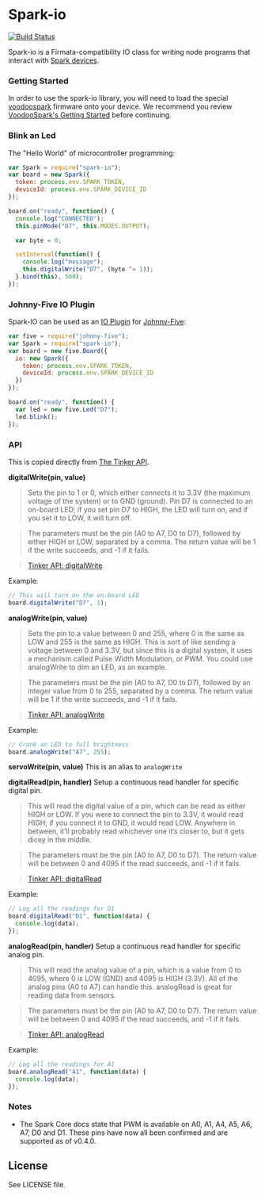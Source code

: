 # Spark-io

[![Build Status](https://travis-ci.org/rwaldron/spark-io.png?branch=master)](https://travis-ci.org/rwaldron/spark-io)

Spark-io is a Firmata-compatibility IO class for writing node programs that interact with [Spark devices](http://docs.spark.io/).

### Getting Started

In order to use the spark-io library, you will need to load the special
[voodoospark](https://github.com/voodootikigod/voodoospark) firmware onto your
device. We recommend you review [VoodooSpark's Getting Started](https://github.com/voodootikigod/voodoospark#getting-started) before continuing.

### Blink an Led

The "Hello World" of microcontroller programming:

```js
var Spark = require("spark-io");
var board = new Spark({
  token: process.env.SPARK_TOKEN,
  deviceId: process.env.SPARK_DEVICE_ID
});

board.on("ready", function() {
  console.log("CONNECTED");
  this.pinMode("D7", this.MODES.OUTPUT);

  var byte = 0;

  setInterval(function() {
    console.log("message");
    this.digitalWrite("D7", (byte ^= 1));
  }.bind(this), 500);
});
```

### Johnny-Five IO Plugin

Spark-IO can be used as an [IO Plugin](https://github.com/rwaldron/johnny-five/wiki/IO-Plugins) for [Johnny-Five](https://github.com/rwaldron/johnny-five):

```js
var five = require("johnny-five");
var Spark = require("spark-io");
var board = new five.Board({
  io: new Spark({
    token: process.env.SPARK_TOKEN,
    deviceId: process.env.SPARK_DEVICE_ID
  })
});

board.on("ready", function() {
  var led = new five.Led("D7");
  led.blink();
});
```


### API

This is copied directly from [The Tinker API](http://docs.spark.io/#/start/tinkering-with-tinker-the-tinker-api).


**digitalWrite(pin, value)**

> Sets the pin to 1 or 0, which either connects it to 3.3V (the maximum voltage of the system) or to GND (ground). Pin D7 is connected to an on-board LED; if you set pin D7 to HIGH, the LED will turn on, and if you set it to LOW, it will turn off.

> The parameters must be the pin (A0 to A7, D0 to D7), followed by either HIGH or LOW, separated by a comma. The return value will be 1 if the write succeeds, and -1 if it fails.

> [Tinker API: digitalWrite](http://docs.spark.io/#/start/the-tinker-api-digitalwrite)

Example:
```js
// This will turn on the on-board LED
board.digitalWrite("D7", 1);
```



**analogWrite(pin, value)**

> Sets the pin to a value between 0 and 255, where 0 is the same as LOW and 255 is the same as HIGH. This is sort of like sending a voltage between 0 and 3.3V, but since this is a digital system, it uses a mechanism called Pulse Width Modulation, or PWM. You could use analogWrite to dim an LED, as an example.

> The parameters must be the pin (A0 to A7, D0 to D7), followed by an integer value from 0 to 255, separated by a comma. The return value will be 1 if the write succeeds, and -1 if it fails.

> [Tinker API: analogWrite](http://docs.spark.io/#/start/the-tinker-api-analogwrite)

Example:
```js
// Crank an LED to full brightness
board.analogWrite("A7", 255);
```

**servoWrite(pin, value)** This is an alias to `analogWrite`


**digitalRead(pin, handler)** Setup a continuous read handler for specific digital pin.

> This will read the digital value of a pin, which can be read as either HIGH or LOW. If you were to connect the pin to 3.3V, it would read HIGH; if you connect it to GND, it would read LOW. Anywhere in between, it’ll probably read whichever one it’s closer to, but it gets dicey in the middle.

> The parameters must be the pin (A0 to A7, D0 to D7). The return value will be between 0 and 4095 if the read succeeds, and -1 if it fails.

> [Tinker API: digitalRead](http://docs.spark.io/#/start/the-tinker-api-digitalread)

Example:
```js
// Log all the readings for D1
board.digitalRead("D1", function(data) {
  console.log(data);
});
```


**analogRead(pin, handler)** Setup a continuous read handler for specific analog pin.

> This will read the analog value of a pin, which is a value from 0 to 4095, where 0 is LOW (GND) and 4095 is HIGH (3.3V). All of the analog pins (A0 to A7) can handle this. analogRead is great for reading data from sensors.

> The parameters must be the pin (A0 to A7, D0 to D7). The return value will be between 0 and 4095 if the read succeeds, and -1 if it fails.

> [Tinker API: analogRead](http://docs.spark.io/#/start/the-tinker-api-analogread)

Example:
```js
// Log all the readings for A1
board.analogRead("A1", function(data) {
  console.log(data);
});

```



### Notes

- The Spark Core docs state that PWM is available on A0, A1, A4, A5, A6, A7, D0 and D1. These pins have now all been confirmed and are supported as of v0.4.0.

## License
See LICENSE file.
